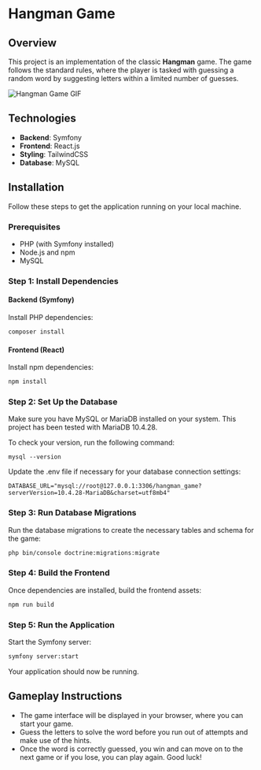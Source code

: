 # Hangman Game

## Overview
This project is an implementation of the classic **Hangman** game. The game follows the standard rules, where the player is tasked with guessing a random word by suggesting letters within a limited number of guesses.

![Hangman Game GIF](assets/img/hangman-game.gif)

## Technologies
- **Backend**: Symfony
- **Frontend**: React.js
- **Styling**: TailwindCSS
- **Database**: MySQL

## Installation

Follow these steps to get the application running on your local machine.

### Prerequisites
- PHP (with Symfony installed)
- Node.js and npm
- MySQL

### Step 1: Install Dependencies

#### Backend (Symfony)
Install PHP dependencies:
```bash
composer install
```

#### Frontend (React)

Install npm dependencies:
```bash
npm install
```

### Step 2: Set Up the Database
Make sure you have MySQL or MariaDB installed on your system. This project has been tested with MariaDB 10.4.28.

To check your version, run the following command:

```dotenv
mysql --version
```

Update the .env file if necessary for your database connection settings:
```dotenv
DATABASE_URL="mysql://root@127.0.0.1:3306/hangman_game?serverVersion=10.4.28-MariaDB&charset=utf8mb4"
```

### Step 3: Run Database Migrations

Run the database migrations to create the necessary tables and schema for the game:

```bash
php bin/console doctrine:migrations:migrate
```

### Step 4: Build the Frontend

Once dependencies are installed, build the frontend assets:

```bash
npm run build
```

### Step 5: Run the Application

Start the Symfony server:

```bash
symfony server:start
```

Your application should now be running.

## Gameplay Instructions

* The game interface will be displayed in your browser, where you can start your game.
* Guess the letters to solve the word before you run out of attempts and make use of the hints.
* Once the word is correctly guessed, you win and can move on to the next game or if you lose, you can play again. Good luck!